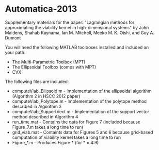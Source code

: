 # Automatica-2013
Supplementary materials for the paper: "Lagrangian methods for approximating the viability kernel in high-dimensional systems" by John Maidens, Shahab Kaynama, Ian M. Mitchell,  Meeko M. K. Oishi, and Guy A. Dumont



You will need the following MATLAB toolboxes installed and 
included on your path:

* The Multi-Parametric Toolbox (MPT)
* The Ellipsoidal Toolbox (comes with MPT)
* CVX


The following files are included:

* computeViab_Ellipsoid.m   - Implementation of the ellipsoidal algorithm
                            (Algorithm 2 in HSCC 2012 paper)
* computeViab_Polytope.m    - Implementation of the polytope method described
                            in Algorithm 3
* computeViab_SupportVect.m - Implementation of the support vector method
                            described in Algorithm 4
* run_time.mat              - Contains the data for Figure 7 (included 
                            because Figure_7.m takes a long time to run)
* grid_viab.mat             - Containts data for Figures 5 and 6 because
                            grid-based computation of viability kernel
                            takes a long time to run
* Figure_*.m                - Produces Figure * (for * = 4:9)
